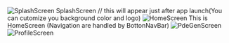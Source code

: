 ![SplashScreen](https://github.com/user-attachments/assets/ac96ac22-b97a-4bf8-bc66-39b3d1664256)
SplashScreen // this will appear just after app launch(You can cutomize you background color and logo)
![HomeScreen](https://github.com/user-attachments/assets/b049c143-e041-4243-8d0a-099d707d5c46)
This is HomeScreen (Navigation are handled by BottonNavBar)
![PdeGenScreen](https://github.com/user-attachments/assets/c3c43342-3490-40d0-8335-bf64a5e975e5)
![ProfileScreen](https://github.com/user-attachments/assets/bdee9087-84e4-47b7-9f41-679b35468189)


